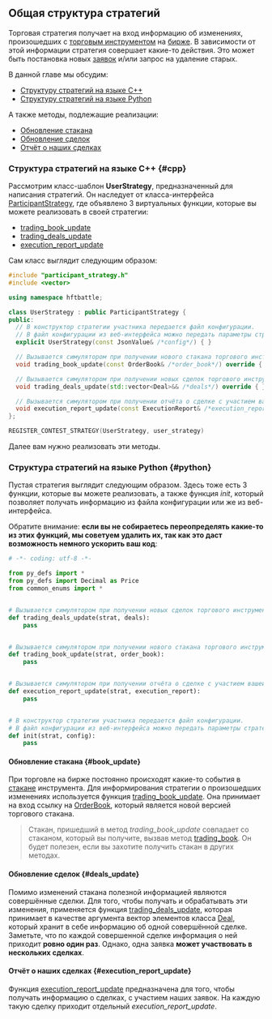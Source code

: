 ## Общая структура стратегий

Торговая стратегия получает на вход информацию об изменениях, произошедших с [торговым инструментом](/terms.md#instrument) на [бирже](/terms.md#exchange).
В зависимости от этой информации стратегия совершает какие-то действия.
Это может быть постановка новых [заявок](/terms.md#order) и/или запрос на удаление старых.

В данной главе мы обсудим:

- [Структуру стратегий на языке C++](#cpp)
- [Структуру стратегий на языке Python](#python)

А также методы, подлежащие реализации:

- [Обновление стакана](#book_update)
- [Обновление сделок](#deals_update)
- [Отчёт о наших сделках](#execution_report_update)

### Структура стратегий на языке C++ {#cpp}

Рассмотрим класс-шаблон **UserStrategy**, предназначенный для написания стратегий.
Он наследует от класса-интерфейса [ParticipantStrategy](/api/ParticipantStrategy.md), где объявлено 3 виртуальных функции, которые вы можете реализовать в своей стратегии:

- [trading_book_update](/api/ParticipantStrategy.md#trading_book_update)
- [trading_deals_update](/api/ParticipantStrategy.md#trading_deals_update)
- [execution_report_update](/api/ParticipantStrategy.md#execution_report_update)

Сам класс выглядит следующим образом:

```c++
#include "participant_strategy.h"
#include <vector>

using namespace hftbattle;

class UserStrategy : public ParticipantStrategy {
public:
  // В конструктор стратегии участника передается файл конфигурации.
  // В файл конфигурации из веб-интерфейса можно передать параметры стратегии.
  explicit UserStrategy(const JsonValue& /*config*/) { }

  // Вызывается симулятором при получении нового стакана торгового инструмента.
  void trading_book_update(const OrderBook& /*order_book*/) override { }

  // Вызывается симулятором при получении новых сделок торгового инструмента.
  void trading_deals_update(std::vector<Deal>&& /*deals*/) override { }

  // Вызывается симулятором при получении отчёта о сделке с участием вашей заявки.
  void execution_report_update(const ExecutionReport& /*execution_report*/) override { }
};

REGISTER_CONTEST_STRATEGY(UserStrategy, user_strategy)
```

Далее вам нужно реализовать эти методы.

### Структура стратегий на языке Python {#python}

Пустая стратегия выглядит следующим образом.
Здесь тоже есть 3 функции, которые вы можете реализовать, а также функция *init*, который позволяет получать информацию из файла конфигурации или же из веб-интерфейса.

Обратите внимание: **если вы не собираетесь переопределять какие-то из этих функций, мы советуем удалить их, так как это даст возможность немного ускорить ваш код**:

```py
# -*- coding: utf-8 -*-

from py_defs import *
from py_defs import Decimal as Price
from common_enums import *


# Вызывается симулятором при получении новых сделок торгового инструмента.
def trading_deals_update(strat, deals):
    pass


# Вызывается симулятором при получении нового стакана торгового инструмента.
def trading_book_update(strat, order_book):
    pass


# Вызывается симулятором при получении отчёта о сделке с участием вашей заявки.
def execution_report_update(strat, execution_report):
    pass


# В конструктор стратегии участника передается файл конфигурации.
# В файл конфигурации из веб-интерфейса можно передать параметры стратегии.
def init(strat, config):
    pass
```

#### Обновление стакана {#book_update}

При торговле на бирже постоянно происходят какие-то события в [стакане](/terms.md#order_book) инструмента.
Для информирования стратегии о произошедших изменениях используется функция [trading_book_update](/api/ParticipantStrategy.md#trading_book_update).
Она принимает на вход ссылку на [OrderBook](/api/OrderBook.md), который является новой версией торгового стакана.

> Стакан, пришедший в метод *trading_book_update* совпадает со стаканом, который вы получите, вызвав метод [trading_book](/api/ParticipantStrategy.md).
  Он будет полезен, если вы захотите получить стакан в других методах.

#### Обновление сделок {#deals_update}

Помимо изменений стакана полезной информацией являются совершённые сделки.
Для того, чтобы получать и обрабатывать эти изменения, применяется функция [trading_deals_update](/api/ParticipantStrategy.md#trading_deals_update), которая принимает в качестве аргумента вектор элементов класса [Deal](/api/Deal.md), который хранит в себе информацию об одной совершённой сделке.
Заметьте, что по каждой совершенной сделке информация о ней приходит **ровно один раз**.
Однако, одна заявка **может участвовать в нескольких сделках**.

#### Отчёт о наших сделках {#execution_report_update}

Функция [execution_report_update](/api/ParticipantStrategy.md#execution_report_update) предназначена для того, чтобы получать информацию о сделках, с участием наших заявок.
На каждую такую сделку приходит отдельный *execution_report_update*.

